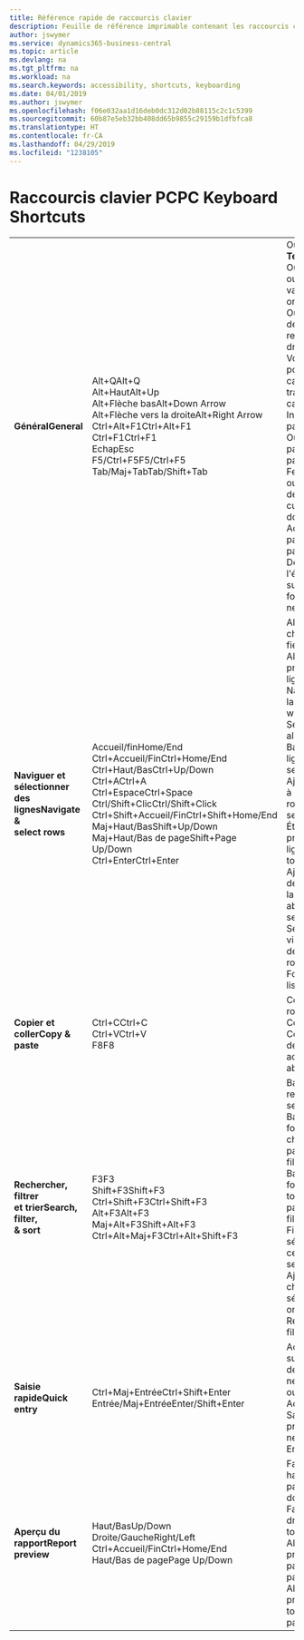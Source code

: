 ```yaml
---
title: Référence rapide de raccourcis clavier
description: Feuille de référence imprimable contenant les raccourcis clavier les plus populaires.
author: jswymer
ms.service: dynamics365-business-central
ms.topic: article
ms.devlang: na
ms.tgt_pltfrm: na
ms.workload: na
ms.search.keywords: accessibility, shortcuts, keyboarding
ms.date: 04/01/2019
ms.author: jswymer
ms.openlocfilehash: f06e032aa1d16deb0dc312d02b88115c2c1c5399
ms.sourcegitcommit: 60b87e5eb32bb408dd65b9855c29159b1dfbfca8
ms.translationtype: HT
ms.contentlocale: fr-CA
ms.lasthandoff: 04/29/2019
ms.locfileid: "1238105"
---
```

# <a name="pc-keyboard-shortcuts"></a><span data-ttu-id="d1979-103">Raccourcis clavier PC</span><span class="sxs-lookup"><span data-stu-id="d1979-103">PC Keyboard Shortcuts</span></span>

||||  
|----------------|-----------|----------------|
|<span data-ttu-id="d1979-104">**Général**</span><span class="sxs-lookup"><span data-stu-id="d1979-104">**General**</span></span>|<span data-ttu-id="d1979-105">Alt+Q</span><span class="sxs-lookup"><span data-stu-id="d1979-105">Alt+Q</span></span><br /><span data-ttu-id="d1979-106">Alt+Haut</span><span class="sxs-lookup"><span data-stu-id="d1979-106">Alt+Up</span></span><br /><span data-ttu-id="d1979-107">Alt+Flèche bas</span><span class="sxs-lookup"><span data-stu-id="d1979-107">Alt+Down Arrow</span></span><br /><span data-ttu-id="d1979-108">Alt+Flèche vers la droite</span><span class="sxs-lookup"><span data-stu-id="d1979-108">Alt+Right Arrow</span></span><br /><span data-ttu-id="d1979-109">Ctrl+Alt+F1</span><span class="sxs-lookup"><span data-stu-id="d1979-109">Ctrl+Alt+F1</span></span><br /><span data-ttu-id="d1979-110">Ctrl+F1</span><span class="sxs-lookup"><span data-stu-id="d1979-110">Ctrl+F1</span></span><br /><span data-ttu-id="d1979-111">Echap</span><span class="sxs-lookup"><span data-stu-id="d1979-111">Esc</span></span><br /><span data-ttu-id="d1979-112">F5/Ctrl+F5</span><span class="sxs-lookup"><span data-stu-id="d1979-112">F5/Ctrl+F5</span></span><br /><span data-ttu-id="d1979-113">Tab/Maj+Tab</span><span class="sxs-lookup"><span data-stu-id="d1979-113">Tab/Shift+Tab</span></span><br />|<span data-ttu-id="d1979-114">Ouvrir **Dites-moi**</span><span class="sxs-lookup"><span data-stu-id="d1979-114">Open **Tell me**</span></span><br /><span data-ttu-id="d1979-115">Ouvrir une info-bulle ou une erreur de validation</span><span class="sxs-lookup"><span data-stu-id="d1979-115">Open tooltip or validation error</span></span><br /><span data-ttu-id="d1979-116">Ouvrir un menu déroulant ou une recherche</span><span class="sxs-lookup"><span data-stu-id="d1979-116">Open a drop-down or look up</span></span><br /><span data-ttu-id="d1979-117">Voir les transactions pour la valeur calculée</span><span class="sxs-lookup"><span data-stu-id="d1979-117">See the transactions for calculated value</span></span><br /><span data-ttu-id="d1979-118">Inspecter la page</span><span class="sxs-lookup"><span data-stu-id="d1979-118">Inspect the page</span></span><br /><span data-ttu-id="d1979-119">Ouvrir l'aide de la page</span><span class="sxs-lookup"><span data-stu-id="d1979-119">Open help for the page</span></span><br /><span data-ttu-id="d1979-120">Fermer la page actuelle ou la liste déroulante</span><span class="sxs-lookup"><span data-stu-id="d1979-120">Close the current page or drop-down</span></span><br /><span data-ttu-id="d1979-121">Actualiser/recharger la page</span><span class="sxs-lookup"><span data-stu-id="d1979-121">Refresh/reload page</span></span><br /><span data-ttu-id="d1979-122">Déplacer le focus sur l'élément suivant/précédent</span><span class="sxs-lookup"><span data-stu-id="d1979-122">Move focus to the next/previous element</span></span>|
|<span data-ttu-id="d1979-123">**Naviguer et <br />sélectionner des lignes**</span><span class="sxs-lookup"><span data-stu-id="d1979-123">**Navigate &<br />select rows**</span></span>| <span data-ttu-id="d1979-124">Accueil/fin</span><span class="sxs-lookup"><span data-stu-id="d1979-124">Home/End</span></span><br /><span data-ttu-id="d1979-125">Ctrl+Accueil/Fin</span><span class="sxs-lookup"><span data-stu-id="d1979-125">Ctrl+Home/End</span></span> <br /><span data-ttu-id="d1979-126">Ctrl+Haut/Bas</span><span class="sxs-lookup"><span data-stu-id="d1979-126">Ctrl+Up/Down</span></span><br /><span data-ttu-id="d1979-127">Ctrl+A</span><span class="sxs-lookup"><span data-stu-id="d1979-127">Ctrl+A</span></span> <br /><span data-ttu-id="d1979-128">Ctrl+Espace</span><span class="sxs-lookup"><span data-stu-id="d1979-128">Ctrl+Space</span></span><br /><span data-ttu-id="d1979-129">Ctrl/Shift+Clic</span><span class="sxs-lookup"><span data-stu-id="d1979-129">Ctrl/Shift+Click</span></span><br /><span data-ttu-id="d1979-130">Ctrl+Shift+Accueil/Fin</span><span class="sxs-lookup"><span data-stu-id="d1979-130">Ctrl+Shift+Home/End</span></span><br /><span data-ttu-id="d1979-131">Maj+Haut/Bas</span><span class="sxs-lookup"><span data-stu-id="d1979-131">Shift+Up/Down</span></span><br /><span data-ttu-id="d1979-132">Maj+Haut/Bas de page</span><span class="sxs-lookup"><span data-stu-id="d1979-132">Shift+Page Up/Down</span></span><br /><span data-ttu-id="d1979-133">Ctrl+Enter</span><span class="sxs-lookup"><span data-stu-id="d1979-133">Ctrl+Enter</span></span>| <span data-ttu-id="d1979-134">Aller au premier/dernier champ</span><span class="sxs-lookup"><span data-stu-id="d1979-134">Go to first/last field</span></span><br /><span data-ttu-id="d1979-135">Aller à la première/dernière ligne</span><span class="sxs-lookup"><span data-stu-id="d1979-135">Go to first/last row</span></span><br /><span data-ttu-id="d1979-136">Naviguer sans perdre la sélection</span><span class="sxs-lookup"><span data-stu-id="d1979-136">Navigate without losing selection</span></span><br /><span data-ttu-id="d1979-137">Sélectionner tout</span><span class="sxs-lookup"><span data-stu-id="d1979-137">Select all</span></span><br /><span data-ttu-id="d1979-138">Basculer la sélection de ligne</span><span class="sxs-lookup"><span data-stu-id="d1979-138">Toggle row selection</span></span><br /> <span data-ttu-id="d1979-139">Ajoutez la ou les lignes à la sélection</span><span class="sxs-lookup"><span data-stu-id="d1979-139">Add the row/rows to the selection</span></span><br /><span data-ttu-id="d1979-140">Étendre la sélection à la première/dernière ligne</span><span class="sxs-lookup"><span data-stu-id="d1979-140">Extend selection to first/last row</span></span><br /><span data-ttu-id="d1979-141">Ajouter une ligne au-dessus/au dessous de la sélection</span><span class="sxs-lookup"><span data-stu-id="d1979-141">Add row above/below to selection</span></span><br /><span data-ttu-id="d1979-142">Sélectionner les lignes visibles ci-dessus/ci-dessous</span><span class="sxs-lookup"><span data-stu-id="d1979-142">Select visible rows above/below</span></span> <br /><span data-ttu-id="d1979-143">Focus hors de la liste</span><span class="sxs-lookup"><span data-stu-id="d1979-143">Focus out of the list</span></span>|
|<span data-ttu-id="d1979-144">**Copier et coller**</span><span class="sxs-lookup"><span data-stu-id="d1979-144">**Copy & paste**</span></span>|<span data-ttu-id="d1979-145">Ctrl+C</span><span class="sxs-lookup"><span data-stu-id="d1979-145">Ctrl+C</span></span><br /><span data-ttu-id="d1979-146">Ctrl+V</span><span class="sxs-lookup"><span data-stu-id="d1979-146">Ctrl+V</span></span><br /><span data-ttu-id="d1979-147">F8</span><span class="sxs-lookup"><span data-stu-id="d1979-147">F8</span></span>|<span data-ttu-id="d1979-148">Copier les lignes</span><span class="sxs-lookup"><span data-stu-id="d1979-148">Copy rows</span></span><br /><span data-ttu-id="d1979-149">Coller lignes</span><span class="sxs-lookup"><span data-stu-id="d1979-149">Paste rows</span></span><br /><span data-ttu-id="d1979-150">Copier le champ au-dessus dans la ligne actuelle</span><span class="sxs-lookup"><span data-stu-id="d1979-150">Copy field above into current row</span></span>|
|<span data-ttu-id="d1979-151">**Rechercher, filtrer <br />et trier**</span><span class="sxs-lookup"><span data-stu-id="d1979-151">**Search, filter, <br />& sort**</span></span>|<span data-ttu-id="d1979-152">F3</span><span class="sxs-lookup"><span data-stu-id="d1979-152">F3</span></span><br /><span data-ttu-id="d1979-153">Shift+F3</span><span class="sxs-lookup"><span data-stu-id="d1979-153">Shift+F3</span></span><br /><span data-ttu-id="d1979-154">Ctrl+Shift+F3</span><span class="sxs-lookup"><span data-stu-id="d1979-154">Ctrl+Shift+F3</span></span><br /><span data-ttu-id="d1979-155">Alt+F3</span><span class="sxs-lookup"><span data-stu-id="d1979-155">Alt+F3</span></span><br /><span data-ttu-id="d1979-156">Maj+Alt+F3</span><span class="sxs-lookup"><span data-stu-id="d1979-156">Shift+Alt+F3</span></span><br /><span data-ttu-id="d1979-157">Ctrl+Alt+Maj+F3</span><span class="sxs-lookup"><span data-stu-id="d1979-157">Ctrl+Alt+Shift+F3</span></span>|<span data-ttu-id="d1979-158">Basculer la recherche</span><span class="sxs-lookup"><span data-stu-id="d1979-158">Toggle search</span></span><br /><span data-ttu-id="d1979-159">Basculer le volet Filtre ; focus sur les filtres de champ</span><span class="sxs-lookup"><span data-stu-id="d1979-159">Toggle filter pane; focus on field filters</span></span><br /><span data-ttu-id="d1979-160">Basculer le volet Filtre ; focus sur les filtres de totaux</span><span class="sxs-lookup"><span data-stu-id="d1979-160">Toggle filter pane; focus on totals filters</span></span><br /><span data-ttu-id="d1979-161">Filtrer la valeur sélectionnée de cellules</span><span class="sxs-lookup"><span data-stu-id="d1979-161">Filter on selected cell value</span></span><br /><span data-ttu-id="d1979-162">Ajouter un filtre au champ sélectionnée</span><span class="sxs-lookup"><span data-stu-id="d1979-162">Add filter on selected field</span></span><br /><span data-ttu-id="d1979-163">Réinitialiser les filtres</span><span class="sxs-lookup"><span data-stu-id="d1979-163">Reset filters</span></span>|
|<span data-ttu-id="d1979-164">**Saisie rapide**</span><span class="sxs-lookup"><span data-stu-id="d1979-164">**Quick entry**</span></span>|<span data-ttu-id="d1979-165">Ctrl+Maj+Entrée</span><span class="sxs-lookup"><span data-stu-id="d1979-165">Ctrl+Shift+Enter</span></span><br /><span data-ttu-id="d1979-166">Entrée/Maj+Entrée</span><span class="sxs-lookup"><span data-stu-id="d1979-166">Enter/Shift+Enter</span></span>|<span data-ttu-id="d1979-167">Accéder au champ suivant Saisie rapide en dehors d'une liste</span><span class="sxs-lookup"><span data-stu-id="d1979-167">Go to next Quick Entry field outside a list</span></span><br /><span data-ttu-id="d1979-168">Accéder au champ Saisie rapide précédent/suivant</span><span class="sxs-lookup"><span data-stu-id="d1979-168">Go to next/previous Quick Entry field</span></span>|
|<span data-ttu-id="d1979-169">**Aperçu du rapport**</span><span class="sxs-lookup"><span data-stu-id="d1979-169">**Report preview**</span></span>|<span data-ttu-id="d1979-170">Haut/Bas</span><span class="sxs-lookup"><span data-stu-id="d1979-170">Up/Down</span></span><br /><span data-ttu-id="d1979-171">Droite/Gauche</span><span class="sxs-lookup"><span data-stu-id="d1979-171">Right/Left</span></span><br /><span data-ttu-id="d1979-172">Ctrl+Accueil/Fin</span><span class="sxs-lookup"><span data-stu-id="d1979-172">Ctrl+Home/End</span></span><br /><span data-ttu-id="d1979-173">Haut/Bas de page</span><span class="sxs-lookup"><span data-stu-id="d1979-173">Page Up/Down</span></span>|<span data-ttu-id="d1979-174">Faire défiler vers le haut et le bas de la page</span><span class="sxs-lookup"><span data-stu-id="d1979-174">Scroll up and down the page</span></span><br /><span data-ttu-id="d1979-175">Faire défiler vers la droite/la gauche</span><span class="sxs-lookup"><span data-stu-id="d1979-175">Scroll to the right/left</span></span> <br /><span data-ttu-id="d1979-176">Aller à la première/dernière page</span><span class="sxs-lookup"><span data-stu-id="d1979-176">Go to the first/last page</span></span><br /><span data-ttu-id="d1979-177">Aller à la page précédente/suivante</span><span class="sxs-lookup"><span data-stu-id="d1979-177">Go to the previous/next page</span></span>|
